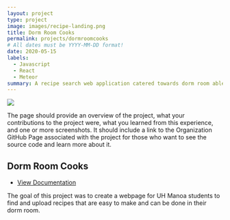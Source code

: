 ```yaml
---
layout: project
type: project
image: images/recipe-landing.png
title: Dorm Room Cooks
permalink: projects/dormroomcooks
# All dates must be YYYY-MM-DD format!
date: 2020-05-15
labels:
  - Javascript
  - React
  - Meteor
summary: A recipe search web application catered towards dorm room able meals.
---
```


<img class="ui image" src="../images/all-recipes.png">

The page should provide an overview of the project, what your contributions to the project were, what you learned from this experience, and one or more screenshots. It should include a link to the Organization GitHub Page associated with the project for those who want to see the source code and learn more about it.

## Dorm Room Cooks
- [View Documentation](https://dorm-room-cook.github.io/)

The goal of this project was to create a webpage for UH Manoa students to find and upload recipes that are easy to make and can be done in their dorm room.
